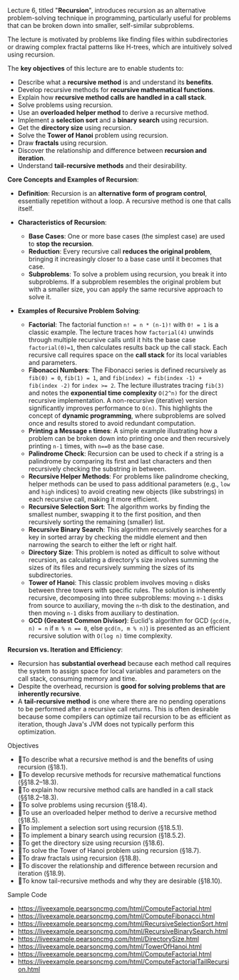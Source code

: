 Lecture 6, titled "**Recursion**", introduces recursion as an alternative problem-solving technique in programming, particularly useful for problems that can be broken down into smaller, self-similar subproblems.

The lecture is motivated by problems like finding files within subdirectories or drawing complex fractal patterns like H-trees, which are intuitively solved using recursion.

The **key objectives** of this lecture are to enable students to:
*   Describe what a **recursive method** is and understand its **benefits**.
*   Develop recursive methods for **recursive mathematical functions**.
*   Explain how **recursive method calls are handled in a call stack**.
*   Solve problems using recursion.
*   Use an **overloaded helper method** to derive a recursive method.
*   Implement a **selection sort** and a **binary search** using recursion.
*   Get the **directory size** using recursion.
*   Solve the **Tower of Hanoi** problem using recursion.
*   Draw **fractals** using recursion.
*   Discover the relationship and difference between **recursion and iteration**.
*   Understand **tail-recursive methods** and their desirability.

**Core Concepts and Examples of Recursion**:

*   **Definition**: Recursion is an **alternative form of program control**, essentially repetition without a loop. A recursive method is one that calls itself.
*   **Characteristics of Recursion**:
    *   **Base Cases**: One or more base cases (the simplest case) are used to **stop the recursion**.
    *   **Reduction**: Every recursive call **reduces the original problem**, bringing it increasingly closer to a base case until it becomes that case.
    *   **Subproblems**: To solve a problem using recursion, you break it into subproblems. If a subproblem resembles the original problem but with a smaller size, you can apply the same recursive approach to solve it.

*   **Examples of Recursive Problem Solving**:
    *   **Factorial**: The factorial function `n! = n * (n-1)!` with `0! = 1` is a classic example. The lecture traces how `factorial(4)` unwinds through multiple recursive calls until it hits the base case `factorial(0)=1`, then calculates results back up the call stack. Each recursive call requires space on the **call stack** for its local variables and parameters.
    *   **Fibonacci Numbers**: The Fibonacci series is defined recursively as `fib(0) = 0`, `fib(1) = 1`, and `fib(index) = fib(index -1) + fib(index -2)` for `index >= 2`. The lecture illustrates tracing `fib(3)` and notes the **exponential time complexity** `O(2^n)` for the direct recursive implementation. A non-recursive (iterative) version significantly improves performance to `O(n)`. This highlights the concept of **dynamic programming**, where subproblems are solved once and results stored to avoid redundant computation.
    *   **Printing a Message `n` times**: A simple example illustrating how a problem can be broken down into printing once and then recursively printing `n-1` times, with `n==0` as the base case.
    *   **Palindrome Check**: Recursion can be used to check if a string is a palindrome by comparing its first and last characters and then recursively checking the substring in between.
    *   **Recursive Helper Methods**: For problems like palindrome checking, helper methods can be used to pass additional parameters (e.g., `low` and `high` indices) to avoid creating new objects (like substrings) in each recursive call, making it more efficient.
    *   **Recursive Selection Sort**: The algorithm works by finding the smallest number, swapping it to the first position, and then recursively sorting the remaining (smaller) list.
    *   **Recursive Binary Search**: This algorithm recursively searches for a key in sorted array by checking the middle element and then narrowing the search to either the left or right half.
    *   **Directory Size**: This problem is noted as difficult to solve without recursion, as calculating a directory's size involves summing the sizes of its files and recursively summing the sizes of its subdirectories.
    *   **Tower of Hanoi**: This classic problem involves moving `n` disks between three towers with specific rules. The solution is inherently recursive, decomposing into three subproblems: moving `n-1` disks from source to auxiliary, moving the `n`-th disk to the destination, and then moving `n-1` disks from auxiliary to destination.
    *   **GCD (Greatest Common Divisor)**: Euclid's algorithm for GCD (`gcd(m, n) = n` if `m % n == 0`, else `gcd(n, m % n)`) is presented as an efficient recursive solution with `O(log n)` time complexity.

**Recursion vs. Iteration and Efficiency**:
*   Recursion has **substantial overhead** because each method call requires the system to assign space for local variables and parameters on the call stack, consuming memory and time.
*   Despite the overhead, recursion is **good for solving problems that are inherently recursive**.
*   A **tail-recursive method** is one where there are no pending operations to be performed after a recursive call returns. This is often desirable because some compilers can optimize tail recursion to be as efficient as iteration, though Java's JVM does not typically perform this optimization.


Objectives

-  To describe what a recursive method is and the benefits of using recursion (§18.1).
-  To develop recursive methods for recursive mathematical functions (§§18.2–18.3).
-  To explain how recursive method calls are handled in a call stack (§§18.2–18.3).
-  To solve problems using recursion (§18.4).
-  To use an overloaded helper method to derive a recursive method (§18.5).
-  To implement a selection sort using recursion (§18.5.1).
-  To implement a binary search using recursion (§18.5.2).
-  To get the directory size using recursion (§18.6).
-  To solve the Tower of Hanoi problem using recursion (§18.7).
-  To draw fractals using recursion (§18.8).
-  To discover the relationship and difference between recursion and iteration (§18.9).
-  To know tail-recursive methods and why they are desirable (§18.10).

Sample Code

- https://liveexample.pearsoncmg.com/html/ComputeFactorial.html
- https://liveexample.pearsoncmg.com/html/ComputeFibonacci.html
- https://liveexample.pearsoncmg.com/html/RecursiveSelectionSort.html
- https://liveexample.pearsoncmg.com/html/RecursiveBinarySearch.html
- https://liveexample.pearsoncmg.com/html/DirectorySize.html
- https://liveexample.pearsoncmg.com/html/TowerOfHanoi.html
- https://liveexample.pearsoncmg.com/html/ComputeFactorial.html
- https://liveexample.pearsoncmg.com/html/ComputeFactorialTailRecursion.html